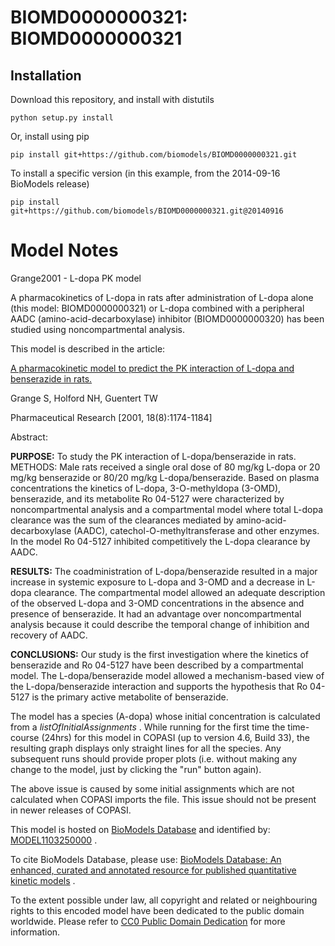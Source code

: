 # BIOMD0000000321: BIOMD0000000321

## Installation

Download this repository, and install with distutils

`python setup.py install`

Or, install using pip

`pip install git+https://github.com/biomodels/BIOMD0000000321.git`

To install a specific version (in this example, from the 2014-09-16 BioModels release)

`pip install git+https://github.com/biomodels/BIOMD0000000321.git@20140916`


# Model Notes


Grange2001 - L-dopa PK model

A pharmacokinetics of L-dopa in rats after administration of L-dopa alone
(this model: BIOMD0000000321) or L-dopa combined with a peripheral AADC
(amino-acid-decarboxylase) inhibitor (BIOMD0000000320) has been studied using
noncompartmental analysis.

This model is described in the article:

[A pharmacokinetic model to predict the PK interaction of L-dopa and
benserazide in rats.](http://identifiers.org/pubmed/11587490)

Grange S, Holford NH, Guentert TW

Pharmaceutical Research [2001, 18(8):1174-1184]

Abstract:

**PURPOSE:** To study the PK interaction of L-dopa/benserazide in rats. METHODS: Male rats received a single oral dose of 80 mg/kg L-dopa or 20 mg/kg benserazide or 80/20 mg/kg L-dopa/benserazide. Based on plasma concentrations the kinetics of L-dopa, 3-O-methyldopa (3-OMD), benserazide, and its metabolite Ro 04-5127 were characterized by noncompartmental analysis and a compartmental model where total L-dopa clearance was the sum of the clearances mediated by amino-acid-decarboxylase (AADC), catechol-O-methyltransferase and other enzymes. In the model Ro 04-5127 inhibited competitively the L-dopa clearance by AADC. 

**RESULTS:** The coadministration of L-dopa/benserazide resulted in a major increase in systemic exposure to L-dopa and 3-OMD and a decrease in L-dopa clearance. The compartmental model allowed an adequate description of the observed L-dopa and 3-OMD concentrations in the absence and presence of benserazide. It had an advantage over noncompartmental analysis because it could describe the temporal change of inhibition and recovery of AADC. 

**CONCLUSIONS:** Our study is the first investigation where the kinetics of benserazide and Ro 04-5127 have been described by a compartmental model. The L-dopa/benserazide model allowed a mechanism-based view of the L-dopa/benserazide interaction and supports the hypothesis that Ro 04-5127 is the primary active metabolite of benserazide. 

The model has a species (A-dopa) whose initial concentration is calculated
from a _listOfInitialAssignments_ . While running for the first time the time-
course (24hrs) for this model in COPASI (up to version 4.6, Build 33), the
resulting graph displays only straight lines for all the species. Any
subsequent runs should provide proper plots (i.e. without making any change to
the model, just by clicking the "run" button again).

The above issue is caused by some initial assignments which are not calculated
when COPASI imports the file. This issue should not be present in newer
releases of COPASI.

This model is hosted on [BioModels Database](http://www.ebi.ac.uk/biomodels/)
and identified by:
[MODEL1103250000](http://identifiers.org/biomodels.db/MODEL1103250000) .

To cite BioModels Database, please use: [BioModels Database: An enhanced,
curated and annotated resource for published quantitative kinetic
models](http://identifiers.org/pubmed/20587024) .

To the extent possible under law, all copyright and related or neighbouring
rights to this encoded model have been dedicated to the public domain
worldwide. Please refer to [CC0 Public Domain
Dedication](http://creativecommons.org/publicdomain/zero/1.0/) for more
information.


